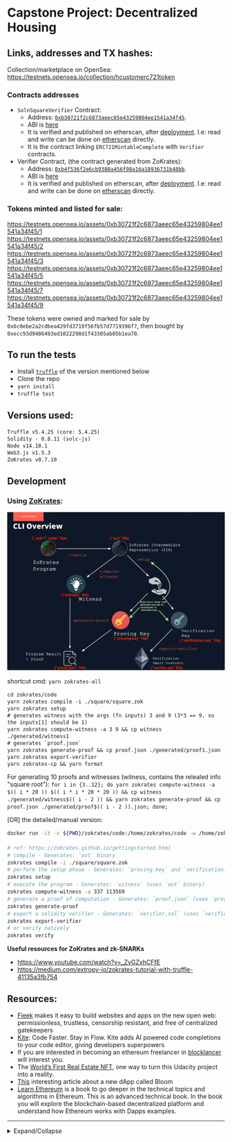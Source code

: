 # Capstone Project: Decentralized Housing

## Links, addresses and TX hashes:

Collection/marketplace on OpenSea: https://testnets.opensea.io/collection/hcustomerc721token

### Contracts addresses

- `SolnSquareVerifier` Contract:
  - Address: [`0xb30721f2c6873aeec65e43259804ee1541a34f45`](https://rinkeby.etherscan.io/address/0xb30721f2c6873aeec65e43259804ee1541a34f45).
  - ABI is [here](./build/SolnSquareVerifier.abi.json)
  - It is verified and published on etherscan, after [deployment](https://rinkeby.etherscan.io/tx/0x7c89a150a346a435e7e3fdbc3407b2a9ed21f49d6c6187125b0179de25d01d06). I.e: read and write can be done on [etherscan](https://rinkeby.etherscan.io/address/0xb30721f2c6873aeec65e43259804ee1541a34f45#readContract) directly.
  - It is the contract linking `ERC721MintableComplete` with `Verifier` contracts.
- Verifier Contract, (the contract generated from ZoKrates):
  - Address: [`0xb4f536f2e6cb9388a456f98a16a18936731b48bb`](https://rinkeby.etherscan.io/address/0xb4f536f2e6cb9388a456f98a16a18936731b48bb).
  - ABI is [here](./build/SolnSquareVerifier.abi.json#L3-L82)
  - It is verified and published on etherscan, after [deployment](https://rinkeby.etherscan.io/tx/0xbc4eccc1f7821b5a08e096ec5d3413e8c33606b1766e52b1f3342ce631050770). I.e: read and write can be done on [etherscan](https://rinkeby.etherscan.io/address/0xb4f536f2e6cb9388a456f98a16a18936731b48bb#readContract) directly.

### Tokens minted and listed for sale:

https://testnets.opensea.io/assets/0xb30721f2c6873aeec65e43259804ee1541a34f45/1
https://testnets.opensea.io/assets/0xb30721f2c6873aeec65e43259804ee1541a34f45/2
https://testnets.opensea.io/assets/0xb30721f2c6873aeec65e43259804ee1541a34f45/3
https://testnets.opensea.io/assets/0xb30721f2c6873aeec65e43259804ee1541a34f45/5
https://testnets.opensea.io/assets/0xb30721f2c6873aeec65e43259804ee1541a34f45/7
https://testnets.opensea.io/assets/0xb30721f2c6873aeec65e43259804ee1541a34f45/9

These tokens were owned and marked for sale by `0x6c0ebe2a2cdbea429fd3719f56fb57d7719396f7`, then bought by `0xecc93d9486493ed1022298d1f43305ab85b1ea70`.

## To run the tests

- Install [`truffle`](https://trufflesuite.com/docs/truffle/getting-started/installation) of the version mentioned below
- Clone the repo
- `yarn install`
- `truffle test`

## Versions used:

```
Truffle v5.4.25 (core: 5.4.25)
Solidity - 0.8.11 (solc-js)
Node v14.18.1
Web3.js v1.5.3
ZoKrates v0.7.10
```

## Development

### Using [ZoKrates](https://zokrates.github.io/gettingstarted.html):

![ZoKrates CLI](./zokrates.png)

shortcut cmd: `yarn zokrates-all`

```
cd zokrates/code
yarn zokrates compile -i ./square/square.zok
yarn zokrates setup
# generates witness with the args (fn inputs) 3 and 9 (3*3 == 9, so the inputs[1] should be 1)
yarn zokrates compute-witness -a 3 9 && cp witness ./generated/witness1
# generates `proof.json`
yarn zokrates generate-proof && cp proof.json ./generated/proof1.json
yarn zokrates export-verifier
yarn zokrates-cp && yarn format
```

For generating 10 proofs and witnesses (witness, contains the relealed info "square root"):
`for i in {3..12}; do yarn zokrates compute-witness -a $(( i * 20 )) $(( i * i * 20 * 20 )) && cp witness ./generated/witness$(( i - 2 )) && yarn zokrates generate-proof && cp proof.json ./generated/proof$(( i - 2 )).json; done;`

[OR] the detailed/manual version:

```sh
docker run -it -v ${PWD}/zokrates/code:/home/zokrates/code -w /home/zokrates/code zokrates/zokrates:0.7.10 /bin/bash

# ref: https://zokrates.github.io/gettingstarted.html
# compile - Generates: `out` binary
zokrates compile -i ./square/square.zok
# perform the setup phase - Generates: `proving.key` and `verification.key` (uses `out` binary)
zokrates setup
# execute the program - Generates: `witness` (uses `out` binary)
zokrates compute-witness -a 337 113569
# generate a proof of computation - Generates: `proof.json` (uses `proving.key` and `witness`)
zokrates generate-proof
# export a solidity verifier - Generates: `verifier.sol` (uses `verification.key`)
zokrates export-verifier
# or verify natively
zokrates verify
```

**Useful resources for ZoKrates and zk-SNARKs**

- https://www.youtube.com/watch?v=_ZvGZxhCFfE
- https://medium.com/extropy-io/zokrates-tutorial-with-truffle-41135a3fb754

## Resources:

- [Fleek](https://fleek.co/) makes it easy to build websites and apps on the new open web: permissionless, trustless, censorship resistant, and free of centralized gatekeepers
- [Kite](https://www.kite.com/): Code Faster. Stay in Flow. Kite adds AI powered code completions to your code editor, giving developers superpowers
- If you are interested in becoming an ethereum freelancer in [blocklancer](https://blocklancer.net/) will interest you.
- The [World’s First Real Estate NFT](https://propy.com/browse/propy-nft/), one way to turn this Udacity project into a reality.
- [This](https://blog.hellobloom.io/a-starter-guide-to-using-the-bloom-mainnet-dapp-metamask-signing-up-77f403d13f9b) interesting article about a new dApp called Bloom
- [Learn Ethereum](https://www.amazon.com/-/es/Xun-Brian-Wu-ebook/dp/B07Y9QRHDH) is a book to go deeper in the technical topics and algorithms in Ethereum. This is an advanced technical book. In the book you will explore the blockchain-based decentralized platform and understand how Ethereum works with Dapps examples.

---

<details>
<summary>Expand/Collapse</summary>

Source: https://github.com/udacity/Blockchain-Capstone

# Udacity Blockchain Capstone

The capstone will build upon the knowledge you have gained in the course in order to build a decentralized housing product.

## Project Steps

1. Clone the project repository
2. Explore the code base.
3. Fill out ERC721 Mintable Contract in ERC721Mintable.sol
4. Write test cases TestERC721Mintable.js
5. Compile and pass test cases in TestERC721Mintable.js
6. Implement Zokrates
   - Using Docker to install and instantiate a Zokrates zkSnarks development environment
   - Completes the Zokrates proof in square.code by adding the variable names in square.code
   - Compile program
   - Trusted setup
   - Compute witness
   - Generate Proof
   - Export Verifier.sol
   - Note: This project uses solidity version 0.5.2 so you will be required to update the code in Verifier.sol accordingly based on the compiler errors you receive
7. Write a test script to verify the solidity contract generated by Zokrates executed successfully - TestSquareVerifier.js
8. Write test contract for ZK and ERC721 integration - SolnSquareVerifier.sol
9. Compile and pass with TestSolnSquareVerifier.js
10. Deploy latest contracts generated by Zokrates (a.k.a verifier.sol)
11. Deploy SolnSquareVerifier contract to Rinkeby network
12. Mint 10 tokens
13. Generate OpenSea marketplace
14. Test and Verify OpenSea with your SolnSquareVerifier tokens
    - List 5 of your tokens on the marketplace
    - Purchase those 5 tokens using a different address
15. Complete required documentation and submit!

## Project Resources

- [Remix - Solidity IDE](https://remix.ethereum.org/)
- [Visual Studio Code](https://code.visualstudio.com/)
- [Truffle Framework](https://truffleframework.com/)
- [Ganache - One Click Blockchain](https://truffleframework.com/ganache)
- [Open Zeppelin ](https://openzeppelin.org/)
- [Interactive zero knowledge 3-colorability demonstration](http://web.mit.edu/~ezyang/Public/graph/svg.html)
- [Docker](https://docs.docker.com/install/)
- [ZoKrates](https://github.com/Zokrates/ZoKrates)
</details>
